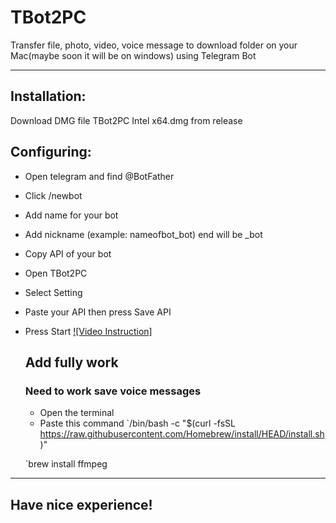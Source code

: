 # TBot2PC
Transfer file, photo, video, voice message to download folder on your Mac(maybe soon it will be on windows) using Telegram Bot

---

## Installation:
Download DMG file TBot2PC Intel x64.dmg from release

## Configuring:
- Open telegram and find @BotFather
- Click /newbot
- Add name for your bot
- Add nickname (example: nameofbot_bot) end will be _bot
- Copy API of your bot
- Open TBot2PC
- Select Setting
- Paste your API then press Save API
- Press Start
  [![Video Instruction]](https://youtube.com/shorts/CY9ETUqUCZc)

  ## Add fully work
  ### Need to work save voice messages
  - Open the terminal
  - Paste this command
  `/bin/bash -c "$(curl -fsSL https://raw.githubusercontent.com/Homebrew/install/HEAD/install.sh)"

  `brew install ffmpeg
---

## Have nice experience!
